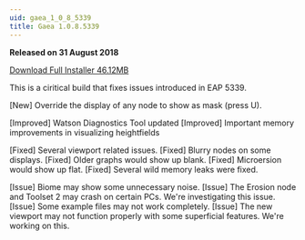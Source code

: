 ```yaml
---
uid: gaea_1_0_8_5339
title: Gaea 1.0.8.5339
---
```



**Released on 31 August 2018**

<a href="http://viridian.quadspinner.com/gaea/Gaea-EAP-5339.exe">Download Full Installer 46.12MB</a> <br>


<div class="release-note">

This is a ciritical build that fixes issues introduced in EAP 5339.

[New] Override the display of any node to show as mask (press U).

[Improved] Watson Diagnostics Tool updated
[Improved] Important memory improvements in visualizing heightfields

[Fixed] Several viewport related issues.
[Fixed] Blurry nodes on some displays.
[Fixed] Older graphs would show up blank.
[Fixed] Microersion would show up flat.
[Fixed] Several wild memory leaks were fixed.

[Issue] Biome may show some unnecessary noise.
[Issue] The Erosion node and Toolset 2 may crash on certain PCs. We're investigating this issue.
[Issue] Some example files may not work completely.
[Issue] The new viewport may not function properly with some superficial features. We're working on this.

</div>
